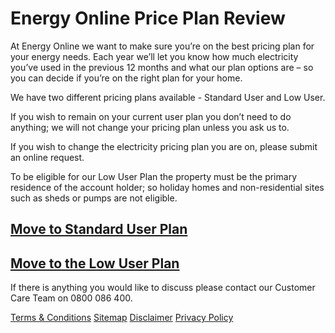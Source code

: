 # Energy Online Price Plan Review
At Energy Online we want to make sure you’re on the best pricing plan for your energy needs. Each year we’ll let you know how much electricity you’ve used in the previous 12 months and what our plan options are – so you can decide if you’re on the right plan for your home.

We have two different pricing plans available - Standard User and Low User.

If you wish to remain on your current user plan you don’t need to do anything; we will not change your pricing plan unless you ask us to.

If you wish to change the electricity pricing plan you are on, please submit an online request.

To be eligible for our Low User Plan the property must be the primary residence of the account holder; so holiday homes and non-residential sites such as sheds or pumps are not eligible.

## [Move to Standard User Plan](http://www.energyonline.co.nz/home/join_us/move_to_standard_user_plan)

## [Move to the Low User Plan](http://www.energyonline.co.nz/home/join_us/move_to_low_user_plan)

If there is anything you would like to discuss please contact our Customer Care Team on 0800 086 400.






[Terms & Conditions](http://www.energyonline.co.nz/terms)
[Sitemap](http://www.energyonline.co.nz/home/site_map)
[Disclaimer](http://www.energyonline.co.nz/home/site_map/disclaimer)
[Privacy Policy](http://www.energyonline.co.nz/home/site_map/privacy_policy)


